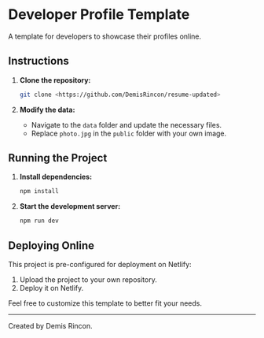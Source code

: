 # Developer Profile Template

A template for developers to showcase their profiles online.

## Instructions

1. **Clone the repository:**

   ```sh
   git clone <https://github.com/DemisRincon/resume-updated>
   ```

2. **Modify the data:**

   - Navigate to the `data` folder and update the necessary files.
   - Replace `photo.jpg` in the `public` folder with your own image.

## Running the Project

1. **Install dependencies:**

   ```sh
   npm install
   ```

2. **Start the development server:**

   ```sh
   npm run dev
   ```

## Deploying Online

This project is pre-configured for deployment on Netlify:

1. Upload the project to your own repository.
2. Deploy it on Netlify.

Feel free to customize this template to better fit your needs.

---

Created by Demis Rincon.
